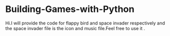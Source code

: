 # Building-Games-with-Python

Hi.I will provide the code for flappy bird and space invader respectively and the space invader file is the icon and music file.Feel free to use it .
